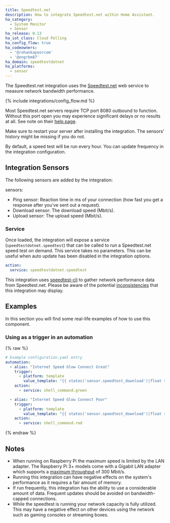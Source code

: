 ```yaml
---
title: Speedtest.net
description: How to integrate Speedtest.net within Home Assistant.
ha_category:
  - System Monitor
  - Sensor
ha_release: 0.13
ha_iot_class: Cloud Polling
ha_config_flow: true
ha_codeowners:
  - '@rohankapoorcom'
  - '@engrbm87'
ha_domain: speedtestdotnet
ha_platforms:
  - sensor
---
```


The Speedtest.net integration uses the [Speedtest.net](https://speedtest.net/) web service to measure network bandwidth performance.


{% include integrations/config_flow.md %}

Most Speedtest.net servers require TCP port 8080 outbound to function. Without this port open you may experience significant delays or no results at all. See note on their [help page](https://www.speedtest.net/help).

Make sure to restart your server after installing the integration. The sensors' history might be missing if you do not.

By default, a speed test will be run every hour. You can update frequency in the integration configuration.

## Integration Sensors

The following sensors are added by the integration:

sensors:

- Ping sensor: Reaction time in ms of your connection (how fast you get a response after you’ve sent out a request).
- Download sensor: The download speed (Mbit/s).
- Upload sensor: The upload speed (Mbit/s).
  
### Service

Once loaded, the integration will expose a service (`speedtestdotnet.speedtest`) that can be called to run a Speedtest.net speed test on demand. This service takes no parameters. This can be useful when auto update has been disabled in the integration options.

```yaml
action:
  service: speedtestdotnet.speedtest
```

This integration uses [speedtest-cli](https://github.com/sivel/speedtest-cli) to gather network performance data from Speedtest.net.
Please be aware of the potential [inconsistencies](https://github.com/sivel/speedtest-cli#inconsistency) that this integration may display.

## Examples

In this section you will find some real-life examples of how to use this component.
### Using as a trigger in an automation

{% raw %}

```yaml
# Example configuration.yaml entry
automation:
  - alias: "Internet Speed Glow Connect Great"
    trigger:
      - platform: template
        value_template: "{{ states('sensor.speedtest_download')|float >= 10 }}"
    action:
      - service: shell_command.green

  - alias: "Internet Speed Glow Connect Poor"
    trigger:
      - platform: template
        value_template: "{{ states('sensor.speedtest_download')|float < 10 }}"
    action:
      - service: shell_command.red
```

{% endraw %}

## Notes

- When running on Raspberry Pi the maximum speed is limited by the LAN adapter. The Raspberry Pi 3+ models come with a Gigabit LAN adapter which supports a [maximum throughput](https://www.raspberrypi.org/products/raspberry-pi-3-model-b-plus/) of 300 Mbit/s.
- Running this integration can have negative effects on the system's performance as it requires a fair amount of memory.
- If run frequently, this integration has the ability to use a considerable amount of data. Frequent updates should be avoided on bandwidth-capped connections.
- While the speedtest is running your network capacity is fully utilized. This may have a negative effect on other devices using the network such as gaming consoles or streaming boxes.
